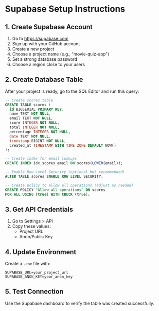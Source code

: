 # Supabase Setup Instructions

## 1. Create Supabase Account
1. Go to https://supabase.com
2. Sign up with your GitHub account
3. Create a new project
4. Choose a project name (e.g., "movie-quiz-app")
5. Set a strong database password
6. Choose a region close to your users

## 2. Create Database Table
After your project is ready, go to the SQL Editor and run this query:

```sql
-- Create scores table
CREATE TABLE scores (
  id BIGSERIAL PRIMARY KEY,
  name TEXT NOT NULL,
  email TEXT NOT NULL,
  score INTEGER NOT NULL,
  total INTEGER NOT NULL,
  percentage INTEGER NOT NULL,
  date TEXT NOT NULL,
  timestamp BIGINT NOT NULL,
  created_at TIMESTAMP WITH TIME ZONE DEFAULT NOW()
);

-- Create index for email lookups
CREATE INDEX idx_scores_email ON scores(LOWER(email));

-- Enable Row Level Security (optional but recommended)
ALTER TABLE scores ENABLE ROW LEVEL SECURITY;

-- Create policy to allow all operations (adjust as needed)
CREATE POLICY "Allow all operations" ON scores
FOR ALL USING (true) WITH CHECK (true);
```

## 3. Get API Credentials
1. Go to Settings > API
2. Copy these values:
   - Project URL
   - Anon/Public Key

## 4. Update Environment
Create a `.env` file with:
```
SUPABASE_URL=your_project_url
SUPABASE_ANON_KEY=your_anon_key
```

## 5. Test Connection
Use the Supabase dashboard to verify the table was created successfully.
